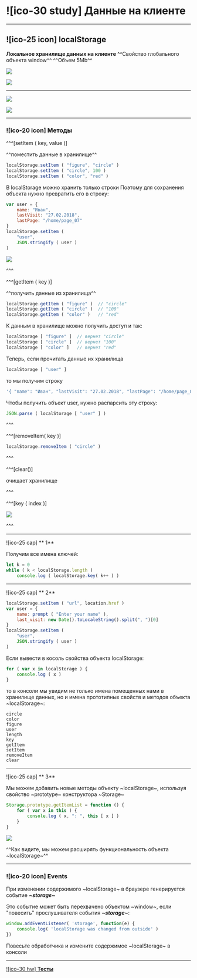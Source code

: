 # ![ico-30 study] Данные на клиенте

_______________________________________

## ![ico-25 icon] localStorage

**Локальное хранилище данных на клиенте**
^^Свойство глобального объекта window^^
^^Объем 5Mb^^

![](https://lh5.googleusercontent.com/SXRWoXR2DCrwVt9HlDSS9mHqzDN-OaALoHA2CaS47eTbuOt3hYAY4ZtE-TTsXChd8oHTJY_zcLnfYxyIe7S5b2-bqTP0Ew4ZY0pApXqlrQ6yPjWqUv50nLxyF598YiAHn6zZ52XSbw4LhFI)

![](https://lh3.googleusercontent.com/PiqN6DSsKBOXC4M6ziRLdGzKX97HdnP071HwE5J-ooSgqOLK5MXqn118vTcPS-pSpeCqVvDtu-XNYyDrEhFwC5PDpaeBXuQi9o1t63CdNE4KJPTpmpTsuV5u_mbRUDBmsBDzRwYAQSKfTjY)

________________________________

![](https://lh6.googleusercontent.com/PGj3ajCzD9Oe5oXyzOKj4zVLTHUGcMV5FzUJfgSjYXyhmAJEKsEPbq4z72kdb-NVXdBD98ufyoDl6JD_6Azzd_Nt2Xk0fIr4-K7Ns-gmt-TizO8M4O-kEkqvy9rtiCpcCnNWyvv7OaDMA9A)

![](https://lh4.googleusercontent.com/iugMdt41GkC9IgOugs_E9vAkMsTGwx_WDI1jm_SHqMmllPKRPOD59Jgvt5Viff0vo_eV8_kRNXDfoWMDQrgUqV0CSr-2Gh1w9RybES4oEh6VUz3TBNNx7n5iVmow7zZHjpgDOXi44O-fw0A)

____________________________

### ![ico-20 icon] Методы

^^^[setItem ( key, value )]

^^поместить данные в хранилище^^

~~~js
localStorage.setItem ( "figure", "circle" )
localStorage.setItem ( "circle", 100 )
localStorage.setItem ( "color", "red" )
~~~

В localStorage можно хранить только строки
Поэтому для сохранения объекта нужно превратить его в строку:

~~~js
var user = {
    name: "Иван",
    lastVisit: "27.02.2018",
    lastPage: "/home/page_07"
}
localStorage.setItem (
    "user",
    JSON.stringify ( user )
)
~~~
![](https://lh6.googleusercontent.com/C5_6UMa6lCRV-0uIPrpFc2EnrRJbpl4GE3TJmu1F5IjBbKVqu7IFK_OhWBnvIzRPX5bCblGaIqRDKlNNG_2r_4J2yriXO0jPcS_MWUHcEQwj8AJ8bziGqU1Kowl4MhQsMnBd3T2jUkwXmhE)

^^^

^^^[getItem ( key )]

^^получить данные из хранилища^^

~~~js
localStorage.getItem ( "figure" )  // "circle"
localStorage.getItem ( "circle" )  // "100"
localStorage.getItem ( "color" )   // "red"
~~~

К данным в хранилище можно получить доступ и так:

~~~js
localStorage [ "figure" ]  // вернет "circle"
localStorage [ "circle" ]  // вернет "100"
localStorage [ "color" ]   // вернет "red"
~~~

Теперь, если прочитать данные их хранилища

~~~js
localStorage [ "user" ]
~~~

то мы получим строку

~~~js
'{ "name": "Иван", "lastVisit": "27.02.2018", "lastPage": "/home/page_07" }'
~~~

Чтобы получить объект user, нужно распарсить эту строку:

~~~js
JSON.parse ( localStorage [ "user" ] )
~~~

^^^

^^^[removeItem( key )]

~~~js
localStorage.removeItem ( "circle" )
~~~

^^^

^^^[clear()]

очищает хранилище

^^^


^^^[key ( index )]

![](https://lh4.googleusercontent.com/HIMDL3cti50OFewe729t9aiJogCWrtQzMJklRwdtJqCgswUei2jrvEK0Q23qW3wzerPgfsKlIgHooc75MBUisfhn8OhlxAvQTDI_x3DPxJSJQMgkn-V_G6L7XW9cFrDwllsj7uhP99tFNRo)

^^^

___________________________

![ico-25 cap] ** 1**

Получим все имена ключей:

~~~js
let k = 0
while ( k < localStorage.length )
    console.log ( localStorage.key( k++ ) )
~~~

_______________________

![ico-25 cap] ** 2**

~~~js
localStorage.setItem ( "url", location.href )
var user = {
    name: prompt ( "Enter your name" ),
    last_visit: new Date().toLocaleString().split(", ")[0]
}
localStorage.setItem (
    "user",
    JSON.stringify ( user )
)
~~~

Если вывести в косоль свойства объекта localStorage:

~~~js
for ( var x in localStorage ) {
    console.log ( x )
}
~~~

то в консоли мы увидим не только имена помещенных нами в хранилище данных, но и имена прототипных свойств и методов объекта ~localStorage~:

~~~console
circle
color
figure
user
length
key
getItem
setItem
removeItem
clear
~~~

______________________

![ico-25 cap] ** 3**

Мы можем добавить новые методы объекту ~localStorage~, используя свойство ~prototype~ конструктора ~Storage~

~~~js
Storage.prototype.getItemList = function () {
    for ( var x in this ) {
        console.log ( x, ": ", this [ x ] )
    }
}
~~~

![](https://lh4.googleusercontent.com/7xyx1vvwXZw0F1hQx7dR3HUca227YXbz5ScaTplal2XqZxsVeGT_OIb-JQomW5Ao0ZVqQSeQvdeUBShrPB4_yRioGo_0MnYiu9GU7WiXvd-2-VyiO4Z-IcFhrogdPtz7JM10SQbKg_OU7gA)

^^Как видите, мы можем расширять функциональность объекта ~localStorage~^^

_____________________

### ![ico-20 icon]  Events

При изменении содержимого ~localStorage~ в браузере генерируется событие  **_~storage~_**

Это событие может быть перехвачено объектом ~window~, если "повесить" прослушивателя события **_~storage~_**:

~~~js
window.addEventListener( 'storage', function(e) {  
    console.log( 'localStorage was changed from outside' )
})
~~~

Повесьте обработчика и измените содержимое ~localStorage~ в консоли

___________________________________

[![ico-30 hw] **Тесты**](https://garevna.github.io/js-quiz/#localStorage)
